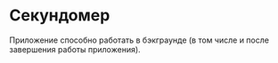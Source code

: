 #  Секундомер

Приложение способно работать в бэкграунде (в том числе и после завершения работы приложения).


